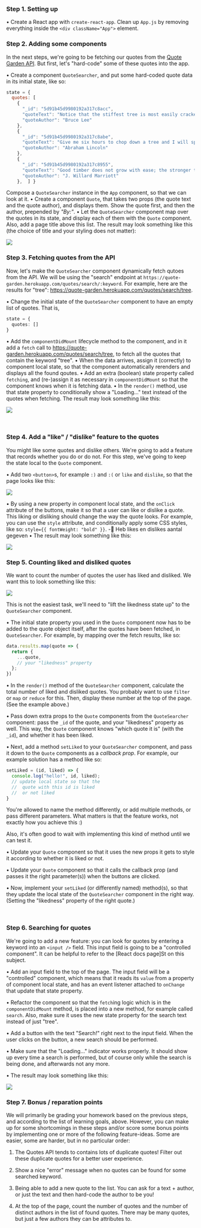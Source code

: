 ### Step 1. Setting up

•	Create a React app with `create-react-app`. Clean up `App.js` by removing everything inside the `<div className="App">` element.


### Step 2. Adding some components

In the next steps, we're going to be fetching our quotes from the [Quote Garden API](https://pprathameshmore.github.io/QuoteGarden/). But first, let's "hard-code" some of these quotes into the app.

•	Create a component `QuoteSearcher`, and put some hard-coded quote data in its initial state, like so:
  ```js
  state = {
    quotes: [
      {
        "_id": "5d91b45d9980192a317c8acc",
        "quoteText": "Notice that the stiffest tree is most easily cracked, while the bamboo or willow survives by bending with the wind.",
        "quoteAuthor": "Bruce Lee"
      },
      {
        "_id": "5d91b45d9980192a317c8abe",
        "quoteText": "Give me six hours to chop down a tree and I will spend the first four sharpening the axe.",
        "quoteAuthor": "Abraham Lincoln"
      },
      {
        "_id": "5d91b45d9980192a317c8955",
        "quoteText": "Good timber does not grow with ease; the stronger the wind, the stronger the trees.",
        "quoteAuthor": "J. Willard Marriott"
      },  ] }
  ```
  Compose a `QuoteSearcher` instance in the `App` component, so that we can look at it.
•	Create a component `Quote`, that takes two props (the quote text and the quote author), and displays them. Show the quote first, and then the author, prepended by _"By:"_.
•	Let the `QuoteSearcher` component map over the quotes in its state, and display each of them with the `Quote` component. Also, add a page title above this list. The result may look something like this (the choice of title and your styling does not matter):

  ![](https://p18.f3.n0.cdn.getcloudapp.com/items/bLupkln5/Image+2019-10-24+at+9.53.06+PM.png)

### Step 3. Fetching quotes from the API

Now, let's make the `QuoteSearcher` component dynamically fetch qutoes from the API. We will be using the "search" endpoint at `https://quote-garden.herokuapp.com/quotes/search/:keyword`. For example, here are the results for "tree": https://quote-garden.herokuapp.com/quotes/search/tree.

•	Change the initial state of the `QuoteSearcher` component to have an empty list of quotes. That is,

  ```ts
  state = {
    quotes: []
  }
  ```

•	Add the `componentDidMount` lifecycle method to the component, and in it add a `fetch` call to https://quote-garden.herokuapp.com/quotes/search/tree, to fetch all the quotes that contain the keyword "tree".
•	When the data arrives, assign it (correctly) to component local state, so that the component automatically rerenders and displays all the found qoutes.
•	Add an extra (boolean) state property called `fetching`, and (re-)assign it as necessary in `componentDidMount` so that the component knows when it is fetching data.
•	In the `render()` method, use that state property to conditionally show a "Loading..." text instead of the quotes when fetching. The result may look something like this:

  ![](https://p18.f3.n0.cdn.getcloudapp.com/items/d5ubADlJ/Screen+Recording+2019-10-24+at+09.57+PM.gif)

 
### Step 4. Add a "like" / "dislike" feature to the quotes

You might like some quotes and dislike others. We're going to add a feature that records whether you do or do not. For this step, we've going to keep the state local to the `Quote` component.

•	Add two `<button>`s, for example `:)` and `:(` or `like` and `dislike`, so that the page looks like this:

  ![](https://p18.f3.n0.cdn.getcloudapp.com/items/04uk2vJO/Image+2019-10-24+at+10.04.48+PM.png)

•	By using a new property in component local state, and the `onClick` attribute of the buttons, make it so that a user can like or dislike a quote. This liking or disliking should change the way the quote looks. For example, you can use the `style` attribute, and conditionally apply some CSS styles, like so: `style={{ fontWeight: "bold" }}`. - Heb likes en dislikes aantal gegeven
•	The result may look something like this:

  ![](https://p18.f3.n0.cdn.getcloudapp.com/items/wbue6LqB/Screen+Recording+2019-10-24+at+10.12+PM.gif)

### Step 5. Counting liked and disliked quotes

We want to count the number of quotes the user has liked and disliked. We want this to look something like this:

![](https://p18.f3.n0.cdn.getcloudapp.com/items/GGu0WyQo/Screen+Recording+2019-10-24+at+10.28+PM.gif)

This is not the easiest task, we'll need to "lift the likedness state up" to the `QuoteSearcher` component.

•	The initial state property you used in the `Quote` component now has to be added to the quote object itself, after the quotes have been fetched, in `QuoteSearcher`. For example, by mapping over the fetch results, like so:

  ```ts
  data.results.map(quote => {
    return {
      ...quote,
      // your "likedness" property
    };
  })
  ```

•	In the `render()` method of the `QuoteSearcher` component, calculate the total number of liked and disliked quotes. You probably want to use `filter` or `map` or `reduce` for this. Then, display these number at the top of the page. (See the example above.)

•	Pass down extra props to the `Quote` components from the `QuoteSearcher` component: pass the `_id` of the quote, and your "likedness" property as well. This way, the `Quote` component knows "which quote it is" (with the `_id`), and whether it has been liked.

•	Next, add a method `setLiked` to your `QuoteSearcher` component, and pass it down to the `Quote` components as a _callback prop_. For example, our example solution has a method like so:

  ```ts
  setLiked = (id, liked) => {
    console.log("hello!", id, liked);
    // update local state so that the
    //  quote with this id is liked
    //  or not liked
  }
  ```

  You're allowed to name the method differently, or add multiple methods, or pass different parameters. What matters is that the feature works, not exactly how you achieve this :)

  Also, it's often good to wait with implementing this kind of method until we can test it.

•	Update your `Quote` component so that it uses the new props it gets to style it according to whether it is liked or not.

•	Update your `Quote` component so that it calls the callback prop (and passes it the right parameter(s)) when the buttons are clicked.

•	Now, implement your `setLiked` (or differently named) method(s), so that they update the local state of the `QuoteSearcher` component in the right way. (Setting the "likedness" property of the right quote.)



 
### Step 6. Searching for quotes

We're going to add a new feature: you can look for quotes by entering a keyword into an `<input />` field. This input field is going to be a "controlled component". It can be helpful to refer to the [React docs page]St on this subject.

•	Add an input field to the top of the page. The input field will be a "controlled" component, which means that it reads its `value` from a property of component local state, and has an event listener attached to `onChange` that update that state property.

•	Refactor the component so that the `fetch`ing logic which is in the `componentDidMount` method, is placed into a new method, for example called `search`. Also, make sure it uses the new state property for the search text instead of just "tree".

•	Add a button with the text "Search!" right next to the input field. When the user clicks on the button, a new search should be performed.

•	Make sure that the "Loading..." indicator works properly. It should show up every time a search is performed, but of course only while the search is being done, and afterwards not any more.

•	The result may look something like this:

  ![](https://p18.f3.n0.cdn.getcloudapp.com/items/YEuvZJ04/Screen+Recording+2019-10-24+at+11.01+PM.gif)

### Step 7. Bonus / reparation points

We will primarily be grading your homework based on the previous steps, and according to the list of learning goals, above. However, you can make up for some shortcomings in these steps and/or score some bonus points by implementing one or more of the following feature-ideas. Some are easier, some are harder, but in no particular order:

1. The Quotes API tends to contains lots of duplicate quotes! Filter out these duplicate quotes for a better user experience.

2. Show a nice "error" message when no quotes can be found for some searched keyword.

3. Being able to add a new quote to the list. You can ask for a text + author, or just the text and then hard-code the author to be you!

4. At the top of the page, count the number of quotes and the number of distinct authors in the list of found quotes. There may be many quotes, but just a few authors they can be attributes to.

